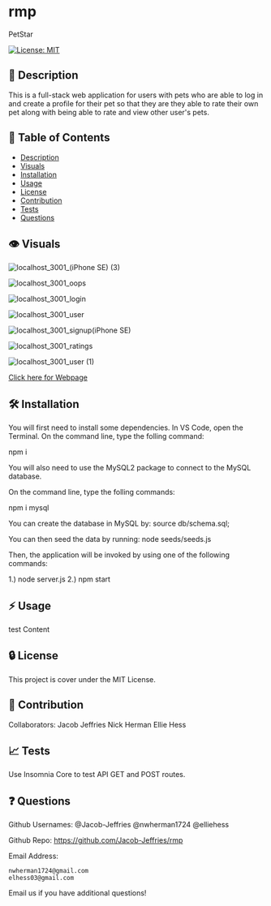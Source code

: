 # rmp
PetStar

[![License: MIT](https://img.shields.io/badge/License-MIT-yellow.svg)](https://opensource.org/licenses/MIT)

## :blue_book: Description

This is a full-stack web application for users with pets who are able to log in and create a profile for their pet so that they are they able to rate their own pet along with being able to rate and view other user's pets. 

## :bookmark_tabs: Table of Contents

- [Description](#description)
- [Visuals](#visuals)
- [Installation](#installation)
- [Usage](#usage)
- [License](#license)
- [Contribution](#contribution)
- [Tests](#tests)
- [Questions](#questions)

## :eye: Visuals

![localhost_3001_(iPhone SE) (3)](https://user-images.githubusercontent.com/118075347/226147029-d5cf190e-e104-45b7-81c4-e187a9388fee.png)

![localhost_3001_oops](https://user-images.githubusercontent.com/118075347/226147052-1c9b6c0a-ca36-46af-bfe1-5fae51f8fb1d.png)

![localhost_3001_login](https://user-images.githubusercontent.com/118075347/226147059-d16ca51c-2cc0-4029-af2b-b6a7c4fe4a17.png)

![localhost_3001_user](https://user-images.githubusercontent.com/118075347/226147044-c5476f36-b5d2-4762-9a3a-581626bb8ee2.png)

![localhost_3001_signup(iPhone SE)](https://user-images.githubusercontent.com/118075347/226147085-2afbea71-7916-4b16-8ae5-edc4e1cedf49.png)

![localhost_3001_ratings](https://user-images.githubusercontent.com/118075347/226147103-76ab0de2-8dea-4815-a056-34baa7ed5121.png)

![localhost_3001_user (1)](https://user-images.githubusercontent.com/118075347/226147158-37f0c481-b3fa-485a-b315-0994e528306c.png)

[Click here for Webpage](http://localhost:3001/)

## :hammer_and_wrench: Installation

You will first need to install some dependencies. In VS Code, open the Terminal. On the command line, type the folling command:

npm i

You will also need to use the MySQL2 package to connect to the MySQL database.

On the command line, type the folling commands:

npm i mysql

You can create the database in MySQL by: source db/schema.sql;

You can then seed the data by running: node seeds/seeds.js

Then, the application will be invoked by using one of the following commands:

1.) node server.js 2.) npm start

## :zap: Usage
test Content

## :lock: License

This project is cover under the MIT License.

## :handshake: Contribution
Collaborators:
Jacob Jeffries
Nick Herman
Ellie Hess

## :chart_with_upwards_trend: Tests

Use Insomnia Core to test API GET and POST routes. 

## :question: Questions
Github Usernames: 
    @Jacob-Jeffries
    @nwherman1724
    @elliehess

Github Repo: https://github.com/Jacob-Jeffries/rmp

Email Address:

    nwherman1724@gmail.com
    elhess03@gmail.com

Email us if you have additional questions!
